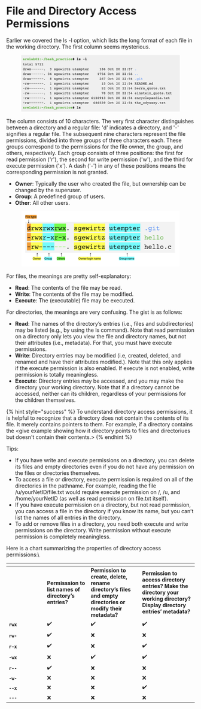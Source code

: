# File and Directory Access Permissions

Earlier we covered the ls -l option, which lists the long format of each file in the working directory. The first column seems mysterious.&#x20;

<figure><img src="../.gitbook/assets/Screenshot 2023-04-25 at 10.11.18 PM.png" alt=""><figcaption></figcaption></figure>

The column consists of 10 characters. The very first character distinguishes between a directory and a regular file: 'd' indicates a directory, and '-' signifies a regular file. The subsequent nine characters represent the file permissions, divided into three groups of three characters each. These groups correspond to the permissions for the file owner, the group, and others, respectively. Each group consists of three positions: the first for read permission ('r'), the second for write permission ('w'), and the third for execute permission ('x'). A dash ('-') in any of these positions means the corresponding permission is not granted.

* **Owner**: Typically the user who created the file, but ownership can be changed by the superuser.
* **Group**: A predefined group of users.&#x20;
* **Other**:  All other users.

<figure><img src="../.gitbook/assets/Screenshot 2023-04-26 at 8.50.55 PM.png" alt=""><figcaption></figcaption></figure>

For files, the meanings are pretty self-explanatory:&#x20;

* **Read**: The contents of the file may be read.&#x20;
* **Write**: The contents of the file may be modified.
* **Execute**: The (executable) file may be executed.&#x20;

For directories, the meanings are very confusing. The gist is as follows:

* **Read**: The names of the directory’s entries (i.e., files and subdirectories) may be listed (e.g., by using the ls command). Note that read permission on a directory only lets you view the file and directory names, but not their attributes (i.e., metadata). For that, you must have execute permissions.
* **Write**: Directory entries may be modified (i.e, created, deleted, and renamed and have their attributes modified.). Note that this only applies if the execute permission is also enabled. If execute is not enabled, write permission is totally meaningless.&#x20;
* **Execute**: Directory entries may be accessed, and you may make the directory your working directory. Note that if a directory cannot be accessed, neither can its children, regardless of your permissions for the children themselves. &#x20;

{% hint style="success" %}
To understand directory access permissions, it is helpful to recognize that a directory does not contain the contents of its file. It merely contains pointers to them. For example, if a directory contains the \<give example showing how it directory points to files and directoriues but doesn't contain their contents.>
{% endhint %}

Tips:

* If you have write and execute permissions on a directory, you can delete its files and empty directories even if you do not have any permission on the files or directories themselves.&#x20;
* To access a file or directory, execute permission is required on all of the directories in the pathname. For example, reading the file /u/yourNetID/file.txt would require execute permission on /, /u, and /home/yourNetID (as well as read permission on file.txt itself).&#x20;
* If you have execute permission on a directory, but not read permission, you can access a file in the directory if you know its name, but you can’t list the names of all entries in the directory.&#x20;
* To add or remove files in a directory, you need both execute and write permissions on the directory. Write permission without execute permission is completely meaningless.&#x20;

Here is a chart summarizing the properties of directory access permissions:\


<table data-header-hidden><thead><tr><th width="88"></th><th></th><th></th><th></th></tr></thead><tbody><tr><td><br></td><td><strong>Permisssion to list names of directory’s entries?</strong> </td><td><strong>Permission to create, delete, rename directory’s files and empty directories or modify their metadata?</strong> </td><td><strong>Permission to access directory entries? Make the directory your working directory? Display directory entries’ metadata?</strong></td></tr><tr><td><strong><code>rwx</code></strong></td><td>✔️</td><td>✔️</td><td>✔️</td></tr><tr><td><strong><code>rw-</code></strong></td><td>✔️</td><td>❌</td><td>❌</td></tr><tr><td><strong><code>r-x</code></strong></td><td>✔️</td><td>❌</td><td>✔️</td></tr><tr><td><strong><code>-wx</code></strong></td><td>❌</td><td>✔️</td><td>✔️</td></tr><tr><td><strong><code>r--</code></strong></td><td>✔️</td><td>❌</td><td>❌</td></tr><tr><td><strong><code>-w-</code></strong></td><td>❌</td><td>❌</td><td>❌</td></tr><tr><td><strong><code>--x</code></strong></td><td>❌</td><td>❌</td><td>✔️</td></tr><tr><td><strong><code>---</code></strong></td><td>❌</td><td>❌</td><td>❌</td></tr></tbody></table>
